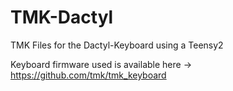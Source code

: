 # TMK-Dactyl
TMK Files for the Dactyl-Keyboard using a Teensy2

Keyboard firmware used is available here -> https://github.com/tmk/tmk_keyboard

